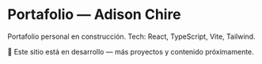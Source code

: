 # Portafolio — Adison Chire

Portafolio personal en construcción. Tech: React, TypeScript, Vite, Tailwind.

🚧 Este sitio está en desarrollo — más proyectos y contenido próximamente.
